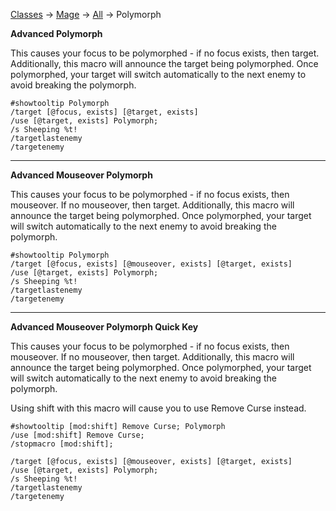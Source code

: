 [Classes](https://github.com/Harurebi/HaruMacros/tree/master/Classes) -> [Mage](https://github.com/Harurebi/HaruMacros/tree/master/Classes/Mage) 
-> [All](https://github.com/Harurebi/HaruMacros/tree/master/Classes/Mage/All) -> Polymorph

**Advanced Polymorph**

This causes your focus to be polymorphed - if no focus exists, then target. 
Additionally, this macro will announce the target being polymorphed. Once polymorphed, your target will switch automatically to the next
enemy to avoid breaking the polymorph.
```
#showtooltip Polymorph
/target [@focus, exists] [@target, exists]
/use [@target, exists] Polymorph;
/s Sheeping %t!
/targetlastenemy
/targetenemy
```
------
**Advanced Mouseover Polymorph**

This causes your focus to be polymorphed - if no focus exists, then mouseover. If no mouseover, then target. 
Additionally, this macro will announce the target being polymorphed. Once polymorphed, your target will switch automatically to the next
enemy to avoid breaking the polymorph.
```
#showtooltip Polymorph
/target [@focus, exists] [@mouseover, exists] [@target, exists]
/use [@target, exists] Polymorph;
/s Sheeping %t!
/targetlastenemy
/targetenemy
```
------
**Advanced Mouseover Polymorph Quick Key**

This causes your focus to be polymorphed - if no focus exists, then mouseover. If no mouseover, then target. 
Additionally, this macro will announce the target being polymorphed. Once polymorphed, your target will switch automatically to the next
enemy to avoid breaking the polymorph.

Using shift with this macro will cause you to use Remove Curse instead.
```
#showtooltip [mod:shift] Remove Curse; Polymorph
/use [mod:shift] Remove Curse;
/stopmacro [mod:shift];

/target [@focus, exists] [@mouseover, exists] [@target, exists]
/use [@target, exists] Polymorph;
/s Sheeping %t!
/targetlastenemy
/targetenemy
```
